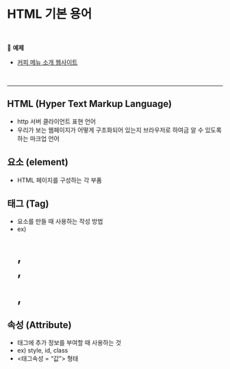 # HTML 기본 용어

<br>

:milky_way: **예제**
- [커피 메뉴 소개 웹사이트](./test)

<br>

---

## HTML (Hyper Text Markup Language)

- http 서버 클라이언트 표현 언어
- 우리가 보는 웹페이지가 어떻게 구조화되어 있는지 브라우저로 하여금 알 수 있도록 하는 마크업 언어

## 요소 (element)

- HTML 페이지를 구성하는 각 부품

## 태그 (Tag)

- 요소를 만들 때 사용하는 작성 방법
- ex) <h1>, <br>, <p>, <a>

## 속성 (Attribute)

- 태그에 추가 정보를 부여할 때 사용하는 것
- ex) style, id, class
- <태그속성 = “값”> 형태